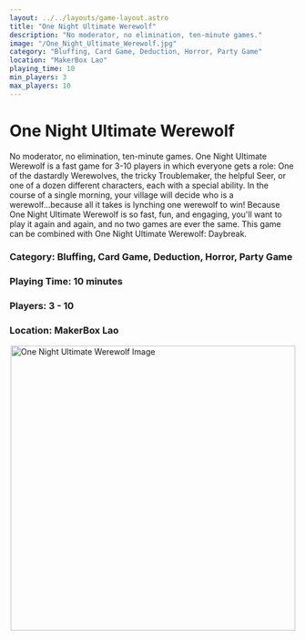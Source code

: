 ```yaml
---
layout: ../../layouts/game-layout.astro
title: "One Night Ultimate Werewolf"
description: "No moderator, no elimination, ten-minute games."
image: "/One_Night_Ultimate_Werewolf.jpg"
category: "Bluffing, Card Game, Deduction, Horror, Party Game"
location: "MakerBox Lao"
playing_time: 10
min_players: 3
max_players: 10
---
```

# One Night Ultimate Werewolf

No moderator, no elimination, ten-minute games.  One Night Ultimate Werewolf is a fast game for 3-10 players in which everyone gets a role: One of the dastardly Werewolves, the tricky Troublemaker, the helpful Seer, or one of a dozen different characters, each with a special ability. In the course of a single morning, your village will decide who is a werewolf...because all it takes is lynching one werewolf to win!  Because One Night Ultimate Werewolf is so fast, fun, and engaging, you'll want to play it again and again, and no two games are ever the same.  This game can be combined with One Night Ultimate Werewolf: Daybreak.  

### Category: Bluffing, Card Game, Deduction, Horror, Party Game

### Playing Time: 10 minutes

### Players: 3 - 10

### Location: MakerBox Lao

<img src="/One_Night_Ultimate_Werewolf.jpg" alt="One Night Ultimate Werewolf Image" width="500" style="display: block; margin: 0 auto">

    